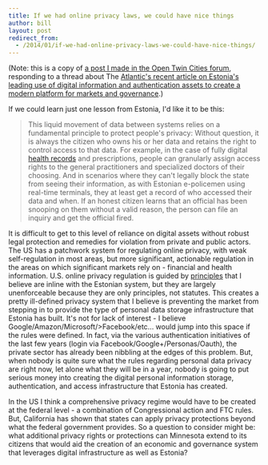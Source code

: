 ```yaml
---
title: If we had online privacy laws, we could have nice things
author: bill
layout: post
redirect_from:
  - /2014/01/if-we-had-online-privacy-laws-we-could-have-nice-things/
---
```

(Note: this is a copy of <a href="https://groups.google.com/forum/#!topic/twin-cities-brigade/3qACA9NcCuA" target="_blank">a post I made in the Open Twin Cities forum</a>, responding to a thread about The <a href="http://m.theatlantic.com/international/archive/2014/01/lessons-from-the-worlds-most-tech-savvy-government/283341/" target="_blank">Atlantic's recent article on Estonia's leading use of digital information and authentication assets to create a modern platform for markets and governance</a>.)

If we could learn just one lesson from Estonia, I'd like it to be this:

> This liquid movement of data between systems relies on a fundamental 
> principle to protect people's privacy: Without question, it is always the 
> citizen who owns his or her data and retains the right to control access to 
> that data. For example, in the case of fully digital [health records](http://e-estonia.com/components/electronic-health-record)
> and prescriptions, people can granularly assign access rights to the general
> practitioners and specialized doctors of their choosing. And in scenarios
> where they can't legally block the state from seeing their information, as
> with Estonian e-policemen using real-time terminals, they at least get a
> record of who accessed their data and when. If an honest citizen learns that
> an official has been snooping on them without a valid reason, the person can
> file an inquiry and get the official fired.

It is difficult to get to this level of reliance on digital assets without 
robust legal protection and remedies for violation from private and public 
actors. The US has a patchwork system for regulating online privacy, with weak
self-regulation in most areas, but more significant, actionable regulation in
the areas on which significant markets rely on - financial and health
information. U.S. online privacy regulation is guided by [principles](http://en.wikipedia.org/wiki/FTC_Fair_Information_Practice)
that I believe are inline with the Estonian system, but they are largely
unenforceable because they are only principles, not statutes. This creates a
pretty ill-defined privacy system that I believe is preventing the market from
stepping in to provide the type of personal data storage infrastructure that
Estonia has built. It's not for lack of interest - I believe 
Google/Amazon/Microsoft/>Facebook/etc... would jump into this space if the
rules were defined. In fact, via the various authentication initiatives of the
last few years (login via Facebook/Google+/Personas/Oauth), the private sector
has already been nibbling at the edges of this problem. But, when nobody is
quite sure what the rules regarding personal data privacy are right now, let
alone what they will be in a year, nobody is going to put serious money into
creating the digital personal information storage, authentication, and access
infrastructure that Estonia has created.

In the US I think a comprehensive privacy regime would have to be created at
the federal level - a combination of Congressional action and FTC rules. But,
California has shown that states can apply privacy protections beyond what the
federal government provides. So a question to consider might be: what
additional privacy rights or protections can Minnesota extend to its citizens
that would aid the creation of an economic and governance system that leverages
digital infrastructure as well as Estonia?
